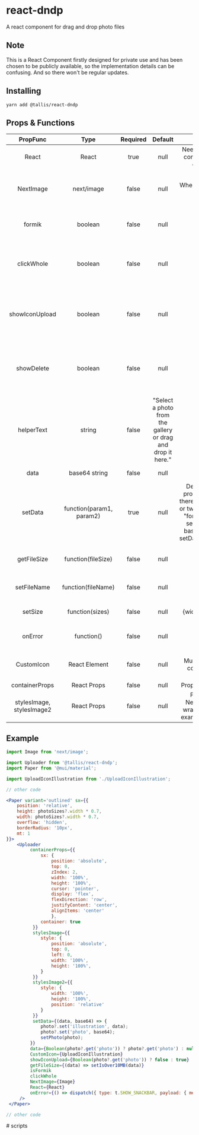 # react-dndp

A react component for drag and drop photo files

## Note
This is a React Component firstly designed for private use and has been chosen to be publicly available, so the implementation details can be confusing. And so there won't be regular updates.

## Installing
```
yarn add @tallis/react-dndp
```

## Props & Functions

| PropFunc | Type | Required  | Default | Note | Purpose | 
| :-----:  | :-:  |    :-:    | :-:     | :-:  | :-: |
| React | React | true | null | Needed for the component to operate | |
| NextImage | next/image | false | null | When it is a Next Project | To replace basic <img /> tag for showing uploaded photo | 
| formik | boolean | false | null | | To set the return data for setData prop | 
| clickWhole | boolean | false | null | | If it true, the whole drag and drop area will be clickable | 
| showIconUpload | boolean | false | null |  | Used to toggle displaying placeholder for drag&drop area | 
| showDelete | boolean | false | null | | If true, there will be a delete icon when the photo has been uploaded |
| helperText | string | false | "Select a photo from the gallery or drag and drop it here." | | Helpertext for the area |
| data | base64 string | false | null | | Displayed photo | 
| setData | function(param1, param2) | true | null | Depends on prop "formik", there can be one or two params. If "formik", then setData(file, base64), else setData(base64) | 
| getFileSize | function(fileSize) | false | null | | Used to get the size of photo in Bytes | 
| setFileName | function(fileName) | false | null | | Used to get the name of photo |
| setSize | function(sizes) | false | null | {width, height} | Get the dimensions of photo | 
| onError | function() | false | null | | Callback when there is an error | 
| CustomIcon | React Element | false | null | Must be react component | Be displayed when there is no photo | 
| containerProps | React Props | false | null | Props for <Grid /> - MUI | |
| stylesImage, stylesImage2 | React Props | false | null | Props for NextImage's wrappers (see example below) | 

## Example
```jsx
import Image from 'next/image';

import Uploader from '@tallis/react-dndp';
import Paper from '@mui/material';

import UploadIconIllustration from './UploadIconIllustration';

// other code

<Paper variant='outlined' sx={{
    position: 'relative',
    height: photoSizes?.width * 0.7,
    width: photoSizes?.width * 0.7,
    overflow: 'hidden',
    borderRadius: '10px',
    mt: 1
}}>
    <Uploader
         containerProps={{
             sx: {
                 position: 'absolute',
                 top: 0,
                 zIndex: 2,
                 width: '100%',
                 height: '100%',
                 cursor: 'pointer',
                 display: 'flex',
                 flexDirection: 'row',
                 justifyContent: 'center',
                 alignItems: 'center'
                 },
             container: true
          }}
          stylesImage={{
             style: {
                 position: 'absolute',
                 top: 0,
                 left: 0,
                 width: '100%',
                 height: '100%',
             }
          }}
          stylesImage2={{
             style: {
                 width: '100%',
                 height: '100%',
                 position: 'relative'
             }
          }}
          setData={(data, base64) => {
             photo?.set('illustration', data);
             photo?.set('photo', base64);
             setPhoto(photo);
         }}
         data={Boolean(photo?.get('photo')) ? photo?.get('photo') : null}
         CustomIcon={UploadIconIllustration}
         showIconUpload={Boolean(photo?.get('photo')) ? false : true}
         getFileSize={(data) => setIsOver10MB(data)}
         isFormik
         clickWhole
         NextImage={Image}
         React={React}
         onError={() => dispatch({ type: t.SHOW_SNACKBAR, payload: { message: 'Only image file is allowed', type: 'error' } })}
     />
 </Paper>

// other code
```
#   s c r i p t s  
 